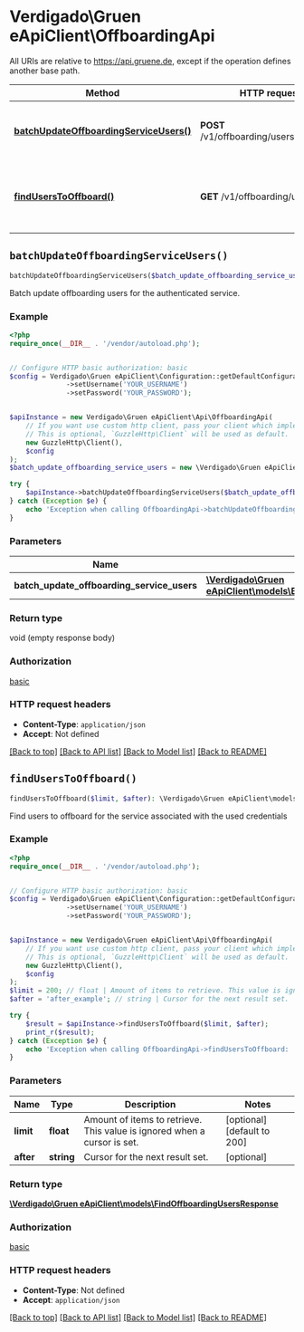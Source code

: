 # Verdigado\Gruen eApiClient\OffboardingApi

All URIs are relative to https://api.gruene.de, except if the operation defines another base path.

| Method | HTTP request | Description |
| ------------- | ------------- | ------------- |
| [**batchUpdateOffboardingServiceUsers()**](OffboardingApi.md#batchUpdateOffboardingServiceUsers) | **POST** /v1/offboarding/users/self/batch | Batch update offboarding users for the authenticated service. |
| [**findUsersToOffboard()**](OffboardingApi.md#findUsersToOffboard) | **GET** /v1/offboarding/users/self | Find users to offboard for the service associated with the used credentials |


## `batchUpdateOffboardingServiceUsers()`

```php
batchUpdateOffboardingServiceUsers($batch_update_offboarding_service_users)
```

Batch update offboarding users for the authenticated service.

### Example

```php
<?php
require_once(__DIR__ . '/vendor/autoload.php');


// Configure HTTP basic authorization: basic
$config = Verdigado\Gruen eApiClient\Configuration::getDefaultConfiguration()
              ->setUsername('YOUR_USERNAME')
              ->setPassword('YOUR_PASSWORD');


$apiInstance = new Verdigado\Gruen eApiClient\Api\OffboardingApi(
    // If you want use custom http client, pass your client which implements `GuzzleHttp\ClientInterface`.
    // This is optional, `GuzzleHttp\Client` will be used as default.
    new GuzzleHttp\Client(),
    $config
);
$batch_update_offboarding_service_users = new \Verdigado\Gruen eApiClient\models\BatchUpdateOffboardingServiceUsers(); // \Verdigado\Gruen eApiClient\models\BatchUpdateOffboardingServiceUsers

try {
    $apiInstance->batchUpdateOffboardingServiceUsers($batch_update_offboarding_service_users);
} catch (Exception $e) {
    echo 'Exception when calling OffboardingApi->batchUpdateOffboardingServiceUsers: ', $e->getMessage(), PHP_EOL;
}
```

### Parameters

| Name | Type | Description  | Notes |
| ------------- | ------------- | ------------- | ------------- |
| **batch_update_offboarding_service_users** | [**\Verdigado\Gruen eApiClient\models\BatchUpdateOffboardingServiceUsers**](../Model/BatchUpdateOffboardingServiceUsers.md)|  | |

### Return type

void (empty response body)

### Authorization

[basic](../../README.md#basic)

### HTTP request headers

- **Content-Type**: `application/json`
- **Accept**: Not defined

[[Back to top]](#) [[Back to API list]](../../README.md#endpoints)
[[Back to Model list]](../../README.md#models)
[[Back to README]](../../README.md)

## `findUsersToOffboard()`

```php
findUsersToOffboard($limit, $after): \Verdigado\Gruen eApiClient\models\FindOffboardingUsersResponse
```

Find users to offboard for the service associated with the used credentials

### Example

```php
<?php
require_once(__DIR__ . '/vendor/autoload.php');


// Configure HTTP basic authorization: basic
$config = Verdigado\Gruen eApiClient\Configuration::getDefaultConfiguration()
              ->setUsername('YOUR_USERNAME')
              ->setPassword('YOUR_PASSWORD');


$apiInstance = new Verdigado\Gruen eApiClient\Api\OffboardingApi(
    // If you want use custom http client, pass your client which implements `GuzzleHttp\ClientInterface`.
    // This is optional, `GuzzleHttp\Client` will be used as default.
    new GuzzleHttp\Client(),
    $config
);
$limit = 200; // float | Amount of items to retrieve. This value is ignored when a cursor is set.
$after = 'after_example'; // string | Cursor for the next result set.

try {
    $result = $apiInstance->findUsersToOffboard($limit, $after);
    print_r($result);
} catch (Exception $e) {
    echo 'Exception when calling OffboardingApi->findUsersToOffboard: ', $e->getMessage(), PHP_EOL;
}
```

### Parameters

| Name | Type | Description  | Notes |
| ------------- | ------------- | ------------- | ------------- |
| **limit** | **float**| Amount of items to retrieve. This value is ignored when a cursor is set. | [optional] [default to 200] |
| **after** | **string**| Cursor for the next result set. | [optional] |

### Return type

[**\Verdigado\Gruen eApiClient\models\FindOffboardingUsersResponse**](../Model/FindOffboardingUsersResponse.md)

### Authorization

[basic](../../README.md#basic)

### HTTP request headers

- **Content-Type**: Not defined
- **Accept**: `application/json`

[[Back to top]](#) [[Back to API list]](../../README.md#endpoints)
[[Back to Model list]](../../README.md#models)
[[Back to README]](../../README.md)
